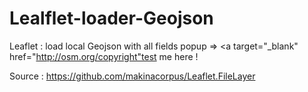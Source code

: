 # Lealflet-loader-Geojson

Leaflet : load local Geojson with all fields popup => <a target="_blank" href="http://osm.org/copyright"test me here ! </a>

Source : https://github.com/makinacorpus/Leaflet.FileLayer
